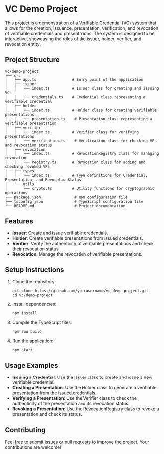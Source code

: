 # VC Demo Project

This project is a demonstration of a Verifiable Credential (VC) system that allows for the creation, issuance, presentation, verification, and revocation of verifiable credentials and presentations. The system is designed to be interactive, showcasing the roles of the issuer, holder, verifier, and revocation entity.

## Project Structure

```
vc-demo-project
├── src
│   ├── app.ts                # Entry point of the application
│   ├── issuer
│   │   ├── index.ts          # Issuer class for creating and issuing VCs
│   │   └── credentials.ts    # Credential class representing a verifiable credential
│   ├── holder
│   │   ├── index.ts          # Holder class for creating verifiable presentations
│   │   └── presentation.ts    # Presentation class representing a verifiable presentation
│   ├── verifier
│   │   ├── index.ts          # Verifier class for verifying presentations
│   │   └── verification.ts    # Verification class for checking VPs and revocation status
│   ├── revocation
│   │   ├── index.ts          # RevocationRegistry class for managing revocation
│   │   └── registry.ts       # Revocation class for adding and checking revoked VPs
│   ├── types
│   │   └── index.ts          # Type definitions for Credential, Presentation, and RevocationStatus
│   └── utils
│       └── crypto.ts         # Utility functions for cryptographic operations
├── package.json               # npm configuration file
├── tsconfig.json              # TypeScript configuration file
└── README.md                  # Project documentation
```

## Features

- **Issuer**: Create and issue verifiable credentials.
- **Holder**: Create verifiable presentations from issued credentials.
- **Verifier**: Verify the authenticity of verifiable presentations and check their revocation status.
- **Revocation**: Manage the revocation of verifiable presentations.

## Setup Instructions

1. Clone the repository:
   ```
   git clone https://github.com/yourusername/vc-demo-project.git
   cd vc-demo-project
   ```

2. Install dependencies:
   ```
   npm install
   ```

3. Compile the TypeScript files:
   ```
   npm run build
   ```

4. Run the application:
   ```
   npm start
   ```

## Usage Examples

- **Issuing a Credential**: Use the Issuer class to create and issue a new verifiable credential.
- **Creating a Presentation**: Use the Holder class to generate a verifiable presentation from the issued credentials.
- **Verifying a Presentation**: Use the Verifier class to check the authenticity of the presentation and its revocation status.
- **Revoking a Presentation**: Use the RevocationRegistry class to revoke a presentation and check its status.

## Contributing

Feel free to submit issues or pull requests to improve the project. Your contributions are welcome!